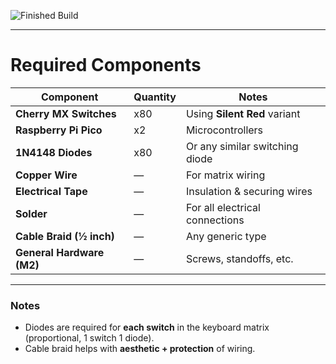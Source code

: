 ![Finished Build](https://hc-cdn.hel1.your-objectstorage.com/s/v3/0327df84baf1e9929f2a96c61b2ff6491fbd3b98_image.png)

---

# Required Components

| Component                  | Quantity | Notes                                   |
|----------------------------|----------|-----------------------------------------|
| **Cherry MX Switches**     | x80      | Using **Silent Red** variant            |
| **Raspberry Pi Pico**      | x2       | Microcontrollers                        |
| **1N4148 Diodes**          | x80      | Or any similar switching diode          |
| **Copper Wire**            | —        | For matrix wiring                       |
| **Electrical Tape**        | —        | Insulation & securing wires             |
| **Solder**                 | —        | For all electrical connections          |
| **Cable Braid (½ inch)**   | —        | Any generic type                        |
| **General Hardware (M2)**  | —        | Screws, standoffs, etc.                 |

---

### Notes  
- Diodes are required for **each switch** in the keyboard matrix (proportional, 1 switch 1 diode).  
- Cable braid helps with **aesthetic + protection** of wiring.  
